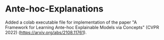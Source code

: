 # Ante-hoc-Explanations
Added a colab executable file for implementation of the paper "A Framework for Learning Ante-hoc Explainable Models via Concepts" (CVPR 2022) (https://arxiv.org/abs/2108.11761). 
